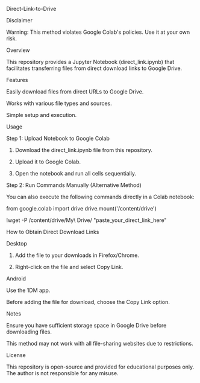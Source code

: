 Direct-Link-to-Drive

Disclaimer

Warning: This method violates Google Colab's policies. Use it at your own risk.

Overview

This repository provides a Jupyter Notebook (direct_link.ipynb) that facilitates transferring files from direct download links to Google Drive.

Features

Easily download files from direct URLs to Google Drive.

Works with various file types and sources.

Simple setup and execution.


Usage

Step 1: Upload Notebook to Google Colab

1. Download the direct_link.ipynb file from this repository.


2. Upload it to Google Colab.


3. Open the notebook and run all cells sequentially.



Step 2: Run Commands Manually (Alternative Method)

You can also execute the following commands directly in a Colab notebook:

from google.colab import drive
drive.mount('/content/drive')

!wget -P /content/drive/My\ Drive/ "paste_your_direct_link_here"

How to Obtain Direct Download Links

Desktop

1. Add the file to your downloads in Firefox/Chrome.


2. Right-click on the file and select Copy Link.



Android

Use the 1DM app.

Before adding the file for download, choose the Copy Link option.


Notes

Ensure you have sufficient storage space in Google Drive before downloading files.

This method may not work with all file-sharing websites due to restrictions.


License

This repository is open-source and provided for educational purposes only. The author is not responsible for any misuse.

